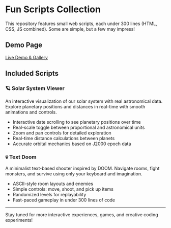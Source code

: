 # Fun Scripts Collection

This repository features small web scripts, each under 300 lines (HTML, CSS, JS combined). Some are simple, but a few may impress!

## Demo Page
[Live Demo & Gallery](https://oleg-imanilov.github.io/fun-scripts/index.html)

## Included Scripts

### 🪐 Solar System Viewer
An interactive visualization of our solar system with real astronomical data. Explore planetary positions and distances in real-time with smooth animations and controls.
- Interactive date scrolling to see planetary positions over time
- Real-scale toggle between proportional and astronomical units
- Zoom and pan controls for detailed exploration
- Real-time distance calculations between planets
- Accurate orbital mechanics based on J2000 epoch data

### 💀 Text Doom
A minimalist text-based shooter inspired by DOOM. Navigate rooms, fight monsters, and survive using only your keyboard and imagination.
- ASCII-style room layouts and enemies
- Simple controls: move, shoot, and pick up items
- Randomized levels for replayability
- Fast-paced gameplay in under 300 lines of code

---

Stay tuned for more interactive experiences, games, and creative coding experiments!

